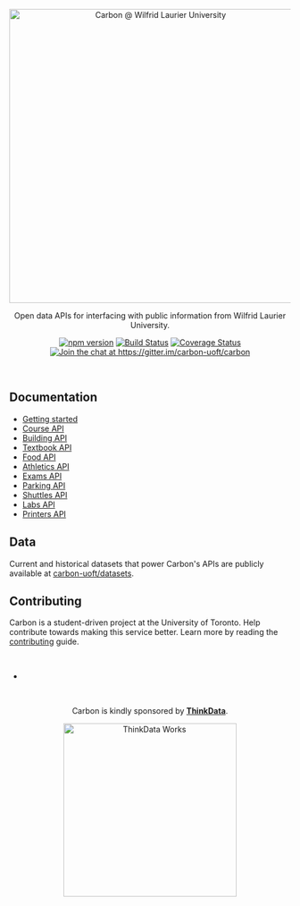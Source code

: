 <p align="center">
  <a href="https://carbon.qas.im"><img src="https://carbon.qas.im/assets/img/github_header.png" alt="Carbon @ Wilfrid Laurier University" width="526" /></a>
</p>

<p align="center">
  Open data APIs for interfacing with public information from Wilfrid Laurier University.
</p>

<p align="center">
  <a href="https://www.npmjs.com/package/carbon-uoft"><img src="https://badge.fury.io/js/carbon-uoft.svg" alt="npm version"></a>
  <a href="https://travis-ci.org/carbon-uoft/carbon"><img src="https://travis-ci.org/carbon-uoft/carbon.svg?branch=master" alt="Build Status"></a>
  <a href="https://coveralls.io/github/carbon-uoft/carbon?branch=master"><img src="https://coveralls.io/repos/github/carbon-uoft/carbon/badge.svg?branch=master" alt="Coverage Status"></a>
  <a href="https://gitter.im/carbon-uoft/carbon?utm_source=badge&utm_medium=badge&utm_campaign=pr-badge&utm_content=badge"><img src="https://badges.gitter.im/carbon-uoft/carbon.svg" alt="Join the chat at https://gitter.im/carbon-uoft/carbon"></a>
</p>
<br />

## Documentation

* [Getting started](https://github.com/carbon-uoft/documentation/blob/master/getting-started/README.md)
* [Course API](https://github.com/carbon-uoft/documentation/blob/master/endpoints/courses/README.md)
* [Building API](https://github.com/carbon-uoft/documentation/blob/master/endpoints/buildings/README.md)
* [Textbook API](https://github.com/carbon-uoft/documentation/blob/master/endpoints/textbooks/README.md)
* [Food API](https://github.com/carbon-uoft/documentation/blob/master/endpoints/food/README.md)
* [Athletics API](https://github.com/carbon-uoft/documentation/blob/master/endpoints/athletics/README.md)
* [Exams API](https://github.com/carbon-uoft/documentation/blob/master/endpoints/exams/README.md)
* [Parking API](https://github.com/carbon-uoft/documentation/blob/master/endpoints/transportation/parking/README.md)
* [Shuttles API](https://github.com/carbon-uoft/documentation/blob/master/endpoints/transportation/shuttles/README.md)
* [Labs API](https://github.com/carbon-uoft/documentation/blob/master/endpoints/cdf/labs/README.md)
* [Printers API](https://github.com/carbon-uoft/documentation/blob/master/endpoints/cdf/printers/README.md)

## Data

Current and historical datasets that power Carbon's APIs are publicly available at [carbon-uoft/datasets](https://github.com/carbon-uoft/datasets).

## Contributing

Carbon is a student-driven project at the University of Toronto. Help contribute towards making this service better. Learn more by reading the [contributing](https://github.com/carbon-uoft/documentation/blob/master/getting-started/contributing.md) guide.

<br />

-

<br />

<p align="center">
  Carbon is kindly sponsored by <b><a href="http://thinkdataworks.com">ThinkData</a></b>.
</p>

<p align="center">
  <a href="http://thinkdataworks.com">
    <img src="http://thinkdataworks.com/images/tdwlogo.svg" alt="ThinkData Works" width="310" />
  </a>
</p>
